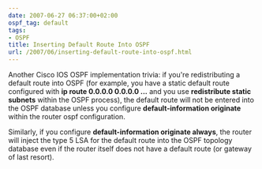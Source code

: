 ```yaml
---
date: 2007-06-27 06:37:00+02:00
ospf_tag: default
tags:
- OSPF
title: Inserting Default Route Into OSPF
url: /2007/06/inserting-default-route-into-ospf.html
---
```

Another Cisco IOS OSPF implementation trivia: if you're redistributing a default route into OSPF (for example, you have a static default route configured with **ip route 0.0.0.0 0.0.0.0 ...** and you use **redistribute static subnets** within the OSPF process), the default route will not be entered into the OSPF database unless you configure **default-information originate** within the router ospf configuration.

Similarly, if you configure **default-information originate always**, the router will inject the type 5 LSA for the default route into the OSPF topology database even if the router itself does not have a default route (or gateway of last resort).
